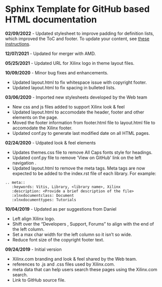 # Sphinx Template for GitHub based HTML documentation

**02/09/2022** - Updated stylesheet to improve padding for definition lists, which improved the ToC and footer. To update your content, see [these instructions](./amd-theme-README.md).

**12/07/2021** - Updated for merger with AMD.

**05/25/2021** - Updated URL for Xilinx logo in theme layout files.

**10/09/2020** - Minor bug fixes and enhancements.
*	Updated layout.html to fix whitespace issue with copyright footer.
*	Updated layout.html to fix spacing in bulleted lists.

**03/06/2020** - Imported new stylesheets developed by the Web team
*	New css and js files added to support Xilinx look & feel
*	Updated layout.html to accomodate the header, footer and other elements on the page.
*	Moved the footer information from footer.html file to layout.html file to accomodate the Xilinx footer.
*	Updated conf.py to generate last modified date on all HTML pages.

**02/24/2020** - Udpated look & feel elements
* Updates themes.css file to remove All Caps fonts style for headings.
* Updated conf.py file to remove 'View on GitHub' link on the left navigation .
* Updated layout.html to remove the meta tags. Meta tags are now expected to be added to the index.rst file of each library. For example:

```
.. meta::
   :keywords: Vitis, Library, <library name>, Xilinx
   :description: <Provide a brief description of the file>
   :xlnxdocumentclass: Document
   :xlnxdocumenttypes: Tutorials

```

**10/04/2019** - Updated as per suggestions from Daniel
* Left align Xilinx logo.
* Shift over the “Developers , Support, Forums” to align with the end of the left column.
* Set a max char width for the left column so it isn’t so wide.
* Reduce font size of the copyright footer text.

**09/24/2019** - Initial version
* Xilinx.com branding and look & feel shared by the Web team.
* references to .js and .css files used by Xilinx.com.
* meta data that can help users search these pages using the Xilinx.com search.
* Link to GitHub source file.
